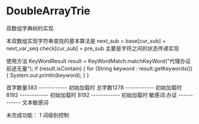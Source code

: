 # DoubleArrayTrie
双数组字典树的实现

本双数组实现字符串查找的基本算法是
next_sub = base[cur_sub] + next_var_seq
check[cur_sub] = pre_sub
主要是字符之间的状态传递实现


使用方法
KeyWordResult result = KeyWordMatch.matchKeyWord("代理办证前途无量");
if (result.isContain) {
			for (String keyword : result.getKeywords()) {
				System.out.println(keyword);
			}
	}

首字数量383     ------------  初始加载时
总字数1278      ------------  初始加载时
8192            ------------  初始加载时
8192            ------------  初始加载时
敏感词:办证     ------------  文本敏感词

未完成功能：
1 词级别控制
